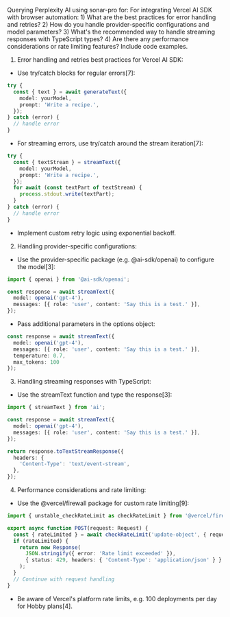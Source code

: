 Querying Perplexity AI using sonar-pro for: For integrating Vercel AI SDK with browser automation: 1) What are the best practices for error handling and retries? 2) How do you handle provider-specific configurations and model parameters? 3) What's the recommended way to handle streaming responses with TypeScript types? 4) Are there any performance considerations or rate limiting features? Include code examples.
1) Error handling and retries best practices for Vercel AI SDK:

- Use try/catch blocks for regular errors[7]:

```typescript
try {
  const { text } = await generateText({
    model: yourModel,
    prompt: 'Write a recipe.',
  });
} catch (error) {
  // handle error
}
```

- For streaming errors, use try/catch around the stream iteration[7]:

```typescript
try {
  const { textStream } = streamText({
    model: yourModel,
    prompt: 'Write a recipe.',
  });
  for await (const textPart of textStream) {
    process.stdout.write(textPart);
  }
} catch (error) {
  // handle error
}
```

- Implement custom retry logic using exponential backoff.

2) Handling provider-specific configurations:

- Use the provider-specific package (e.g. @ai-sdk/openai) to configure the model[3]:

```typescript
import { openai } from '@ai-sdk/openai';

const response = await streamText({
  model: openai('gpt-4'),
  messages: [{ role: 'user', content: 'Say this is a test.' }],
});
```

- Pass additional parameters in the options object:

```typescript
const response = await streamText({
  model: openai('gpt-4'),
  messages: [{ role: 'user', content: 'Say this is a test.' }],
  temperature: 0.7,
  max_tokens: 100
});
```

3) Handling streaming responses with TypeScript:

- Use the streamText function and type the response[3]:

```typescript
import { streamText } from 'ai';

const response = await streamText({
  model: openai('gpt-4'),
  messages: [{ role: 'user', content: 'Say this is a test.' }],
});

return response.toTextStreamResponse({
  headers: {
    'Content-Type': 'text/event-stream',
  },
});
```

4) Performance considerations and rate limiting:

- Use the @vercel/firewall package for custom rate limiting[9]:

```typescript
import { unstable_checkRateLimit as checkRateLimit } from '@vercel/firewall';

export async function POST(request: Request) {
  const { rateLimited } = await checkRateLimit('update-object', { request });
  if (rateLimited) {
    return new Response(
      JSON.stringify({ error: 'Rate limit exceeded' }),
      { status: 429, headers: { 'Content-Type': 'application/json' } }
    );
  }
  // Continue with request handling
}
```

- Be aware of Vercel's platform rate limits, e.g. 100 deployments per day for Hobby plans[4].